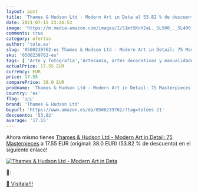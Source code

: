 ```yaml
---
layout: post
title: 'Thames & Hudson Ltd - Modern Art in Deta al 53.82 % de descuento'
date: 2021-07-15 23:26:53
image: 'https://m.media-amazon.com/images/I/51mtSKnH2aL._SL500_._SL400_.jpg'
comments: true
category: ofertas
author: 'tole.es'
slug: '0500239762-es Thames & Hudson Ltd - Modern Art in Detail: 75 Masterpieces'
sku: '0500239762-es'
tags: [ 'Arte y fotografía','Artesanía, artes decorativas y manualidades','Historia','Historia del arte','Historia del arte por tema y concepto','Historia del siglo XX y XXI','Historia, teoría y crítica de arte, cine y fotografía','Hogar, manualidades y estilos de vida','Libros','Otros productos de multimedia y técnicas','Pintura','thames & hudson ltd', ]
actualPrice: 17.55 EUR
currency: EUR
price: 17.55
comparePrice: 38.0 EUR
prodname: 'Thames & Hudson Ltd - Modern Art in Detail: 75 Masterpieces'
country: 'es'
flag: '🇪🇸'
brand: 'Thames & Hudson Ltd'
buyurl: 'https://www.amazon.es/dp/0500239762/?tag=tolees-21'
descuento: '53.82'
average: '17.55'
---
```


Ahora mismo tienes [Thames & Hudson Ltd - Modern Art in Detail: 75 Masterpieces](https://www.amazon.es/dp/0500239762/?tag=tolees-21) a 17.55 EUR (original: 38.0 EUR) (53.82 %  de descuento) en el siguiente enlace!

[![Thames & Hudson Ltd - Modern Art in Deta](https://m.media-amazon.com/images/I/51mtSKnH2aL._SL500_._SL400_.jpg)](https://www.amazon.es/dp/0500239762/?tag=tolees-21)

🔎:


[🛒 Visítala!!!](https://www.amazon.es/dp/0500239762/?tag=tolees-21)
